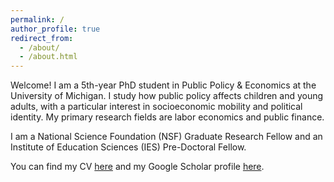 ```yaml
---
permalink: /
author_profile: true
redirect_from: 
  - /about/
  - /about.html
---
```


Welcome! I am a 5th-year PhD student in Public Policy & Economics at the University of Michigan. I study how public policy affects children and young adults, with a particular interest in socioeconomic mobility and political identity. My primary research fields are labor economics and public finance. 

I am a National Science Foundation (NSF) Graduate Research Fellow and an Institute of Education Sciences (IES) Pre-Doctoral Fellow. 

You can find my CV <a href="https://micah-baum.github.io/files/baum_cv.pdf" target="_blank">here</a> and my Google Scholar profile <a href="https://scholar.google.com/citations?user=xFVVMNoAAAAJ&hl=en&oi=ao" target="_blank">here</a>. 
